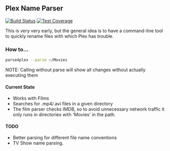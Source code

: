## Plex Name Parser ##
[![Build Status](https://travis-ci.org/egosapien/Parse4Plex.svg?branch=master)](https://travis-ci.org/egosapien/Parse4Plex) [![Test Coverage](https://codeclimate.com/github/egosapien/Parse4Plex/badges/coverage.svg)](https://codeclimate.com/github/egosapien/Parse4Plex/coverage)

This is very very early, but the general idea is to have a command-line tool to quickly rename files with which Plex has trouble.

### How to... ###
```bash
parse4plex --parse ~/Movies
```
NOTE: Calling without parse will show all changes without actually executing them

#### Current State ####
- Works with Films
- Searches for .mp4/.avi files in a given directory
- The film parser checks IMDB, so to avoid unnecessary network traffic it only runs in directories with 'Movies' in the path.

#### TODO ####
- Better parsing for different file name conventions
- TV Show name parsing.
